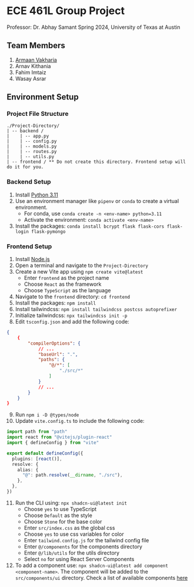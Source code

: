 # ECE 461L Group Project

Professor: Dr. Abhay Samant
Spring 2024, University of Texas at Austin

## Team Members

1. [Armaan Vakharia](https://github.com/armaan-v924)
2. Arnav Kithania
3. Fahim Imtaiz
4. Wasay Asrar

## Environment Setup

### Project File Structure

```file
./Project-Directory/
| -- backend /
|    | -- app.py
|    | -- config.py
|    | -- models.py
|    | -- routes.py
|    | -- utils.py
| -- frontend / ** Do not create this directory. Frontend setup will do it for you.
```

### Backend Setup

1. Install [Python 3.11](https://www.python.org/downloads/)
2. Use an environment manager like `pipenv` or `conda` to create a virtual environment.
   * For conda, use `conda create -n <env-name> python=3.11`
   * Activate the environment: `conda activate <env-name>`
3. Install the packages: `conda install bcrypt flask flask-cors flask-login flask-pymongo`

### Frontend Setup

1. Install [Node.js](https://nodejs.org/en)
2. Open a terminal and navigate to the `Project-Directory`
3. Create a new Vite app using `npm create vite@latest`
   * Enter `frontend` as the project name
   * Choose `React` as the framework
   * Choose `TypeScript` as the language
4. Navigate to the `frontend` directory: `cd frontend`
5. Install the packages: `npm install`
6. Install tailwindcss: `npm install tailwindcss postcss autoprefixer`
7. Initialize tailwindcss: `npx tailwindcss init -p`
8. Edit `tsconfig.json` and add the following code:

```json
{
    {
        "compilerOptions": {
            // ...
            "baseUrl": ".",
            "paths": {
                "@/*": [
                    "./src/*"
                ]
            }
            // ...
        }
    }
}
```

9. Run `npm i -D @types/node`
10. Update `vite.config.ts` to include the following code:

```typescript
import path from "path"
import react from "@vitejs/plugin-react"
import { defineConfig } from "vite"

export default defineConfig({
  plugins: [react()],
  resolve: {
    alias: {
      "@": path.resolve(__dirname, "./src"),
    },
  },
})
```

11. Run the CLI using: `npx shadcn-ui@latest init`
    * Choose `yes` to use TypeScript
    * Choose `Default` as the style
    * Choose `Stone` for the base color
    * Enter `src/index.css` as the global css
    * Choose `yes` to use css variables for color
    * Enter `tailwind.config.js` for the tailwind config file
    * Enter `@/components` for the components directory
    * Enter `@/lib/utils` for the utils directory
    * Select `no` for using React Server Components
12. To add a component use: `npx shadcn-ui@latest add component <component-name>`. The component will be added to the `src/components/ui` directory. Check a list of available components [here](https://ui.shadcn.com/docs/components/accordion)
